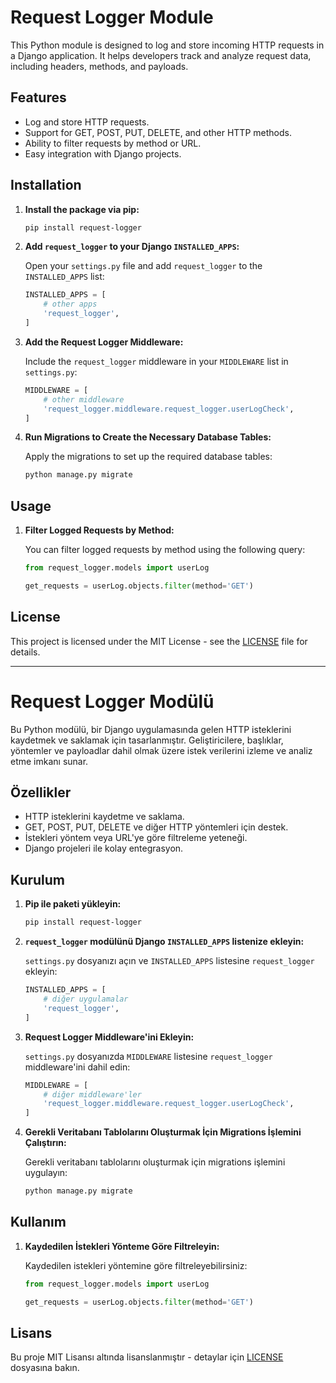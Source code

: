 # Request Logger Module

This Python module is designed to log and store incoming HTTP requests in a Django application. It helps developers track and analyze request data, including headers, methods, and payloads.

## Features
- Log and store HTTP requests.
- Support for GET, POST, PUT, DELETE, and other HTTP methods.
- Ability to filter requests by method or URL.
- Easy integration with Django projects.

## Installation

1. **Install the package via pip:**

    ```bash
    pip install request-logger
    ```

2. **Add `request_logger` to your Django `INSTALLED_APPS`:**

    Open your `settings.py` file and add `request_logger` to the `INSTALLED_APPS` list:

    ```python
    INSTALLED_APPS = [
        # other apps
        'request_logger',
    ]
    ```

3. **Add the Request Logger Middleware:**

    Include the `request_logger` middleware in your `MIDDLEWARE` list in `settings.py`:

    ```python
    MIDDLEWARE = [
        # other middleware
        'request_logger.middleware.request_logger.userLogCheck',
    ]
    ```

4. **Run Migrations to Create the Necessary Database Tables:**

    Apply the migrations to set up the required database tables:

    ```bash
    python manage.py migrate
    ```

## Usage

1. **Filter Logged Requests by Method:**

    You can filter logged requests by method using the following query:

    ```python
    from request_logger.models import userLog

    get_requests = userLog.objects.filter(method='GET')
    ```

## License

This project is licensed under the MIT License - see the [LICENSE](LICENSE) file for details.

---

# Request Logger Modülü

Bu Python modülü, bir Django uygulamasında gelen HTTP isteklerini kaydetmek ve saklamak için tasarlanmıştır. Geliştiricilere, başlıklar, yöntemler ve payloadlar dahil olmak üzere istek verilerini izleme ve analiz etme imkanı sunar.

## Özellikler
- HTTP isteklerini kaydetme ve saklama.
- GET, POST, PUT, DELETE ve diğer HTTP yöntemleri için destek.
- İstekleri yöntem veya URL'ye göre filtreleme yeteneği.
- Django projeleri ile kolay entegrasyon.

## Kurulum

1. **Pip ile paketi yükleyin:**

    ```bash
    pip install request-logger
    ```

2. **`request_logger` modülünü Django `INSTALLED_APPS` listenize ekleyin:**

    `settings.py` dosyanızı açın ve `INSTALLED_APPS` listesine `request_logger` ekleyin:

    ```python
    INSTALLED_APPS = [
        # diğer uygulamalar
        'request_logger',
    ]
    ```

3. **Request Logger Middleware'ini Ekleyin:**

    `settings.py` dosyanızda `MIDDLEWARE` listesine `request_logger` middleware'ini dahil edin:

    ```python
    MIDDLEWARE = [
        # diğer middleware'ler
        'request_logger.middleware.request_logger.userLogCheck',
    ]
    ```

4. **Gerekli Veritabanı Tablolarını Oluşturmak İçin Migrations İşlemini Çalıştırın:**

    Gerekli veritabanı tablolarını oluşturmak için migrations işlemini uygulayın:

    ```bash
    python manage.py migrate
    ```

## Kullanım


1. **Kaydedilen İstekleri Yönteme Göre Filtreleyin:**

    Kaydedilen istekleri yöntemine göre filtreleyebilirsiniz:

    ```python
    from request_logger.models import userLog

    get_requests = userLog.objects.filter(method='GET')
    ```

## Lisans

Bu proje MIT Lisansı altında lisanslanmıştır - detaylar için [LICENSE](LICENSE) dosyasına bakın.
